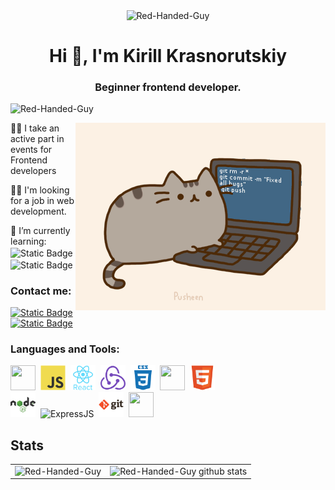 <div align="center"> <img src="https://www.horizont.com.hr/posao/frontend-developer.gif" alt="Red-Handed-Guy" width="600" height="300" /> </div>
<h1 align="center">Hi 👋, I'm Kirill Krasnorutskiy</h1>
<h3 align="center">Beginner frontend developer.</h3>
<p align="left"> <img src="https://komarev.com/ghpvc/?username=Red-Handed-Guy&label=Profile%20views&color=0e75b6&style=flat" alt="Red-Handed-Guy" /> </p>
<img align="right" alt="Coding" width="400" src="https://raw.githubusercontent.com/fate0/fate0/master/artwork/pusheencode.gif">
<div align="center"> 
  <p align="left">👨‍💻 I take an active part in events for Frontend developers</p>
  <p align="left">🕵️‍♂️ I'm looking for a job in web development.</p>
  <p align="left">🌱 I’m currently learning: <img alt="Static Badge" align="center" src="https://img.shields.io/badge/TypeScript-%232F74C0?style=flat-square&logo=TypeScript&logoColor=%23fff"><img align="center" alt="Static Badge" src="https://img.shields.io/badge/Webpack-%238ACFF3?style=flat-square&logo=Webpack&logoColor=%23fff">
</p>
  <h3 align="left">Contact me:</h3>
  <p align="left">
     <a href="mailto:KrasnorutskiyKirill@yandex.ru"><img alt="Static Badge" src="https://img.shields.io/badge/KrasnorutskiyKirill%40yandex.ru-%23F7C602?style=flat-square&logo=mail.ru&logoColor=%23E70000"></a> 
    <a href="https://t.me/Red_Handed_Guy" target="_blank" rel="noreferrer">
      <img alt="Static Badge" src="https://img.shields.io/badge/Telegram-%2327A3E3?style=flat-square&logo=telegram&logoColor=%23fff&link=https%3A%2F%2Ft.me%2FRed_Handed_Guy">
    </a>
   </p>
  <h3 align="left">Languages and Tools:</h3>
</div>
<div  align="left">
  <img src="https://cdn.jsdelivr.net/gh/devicons/devicon@latest/icons/typescript/typescript-original.svg" width="40" height="40"/>&nbsp;
  <img src="https://github.com/devicons/devicon/blob/master/icons/javascript/javascript-original.svg" title="JavaScript" alt="JavaScript" width="40" height="40"/>&nbsp;
  <img src="https://github.com/devicons/devicon/blob/master/icons/react/react-original-wordmark.svg" title="React" alt="React" width="40" height="40"/>&nbsp;
  <img src="https://github.com/devicons/devicon/blob/master/icons/redux/redux-original.svg" title="Redux" alt="Redux " width="40" height="40"/>&nbsp;
  <img src="https://github.com/devicons/devicon/blob/master/icons/css3/css3-plain-wordmark.svg"  title="CSS3" alt="CSS" width="40" height="40"/>&nbsp;
  <img src="https://cdn.jsdelivr.net/gh/devicons/devicon@latest/icons/sass/sass-original.svg" width="40" height="40"/>&nbsp;
  <img src="https://github.com/devicons/devicon/blob/master/icons/html5/html5-original.svg" title="HTML5" alt="HTML" width="40" height="40"/> 
</div>
<div align="left">
  <img src="https://github.com/devicons/devicon/blob/master/icons/nodejs/nodejs-original-wordmark.svg" title="NodeJS" alt="NodeJS" width="40" height="40"/>&nbsp;
  <img src="https://cdn.jsdelivr.net/gh/devicons/devicon/icons/express/express-original.svg" title="ExpressJS" alt="ExpressJS" width="40" height="40" />&nbsp;         
  <img src="https://github.com/devicons/devicon/blob/master/icons/git/git-original-wordmark.svg" title="Git" **alt="Git" width="40" height="40"/>&nbsp;
  <img src="https://cdn.jsdelivr.net/gh/devicons/devicon@latest/icons/webpack/webpack-original.svg" width="40" height="40"/>    
</div>

## Stats
<table align="center">
  <tr>
    <td>
      <img align="left" src="https://github-readme-stats.vercel.app/api/top-langs?username=Red-Handed-Guy&show_icons=true&locale=en&layout=compact" alt="Red-Handed-Guy" />
    </td>
    <td>
      <img align="right" src="https://github-readme-stats.vercel.app/api?username=Red-Handed-Guy&show_icons=true&include_all_commits=true&theme=buefy&hide_border=true" alt="Red-Handed-Guy github stats" />
    </td>
  </tr>
</table>
